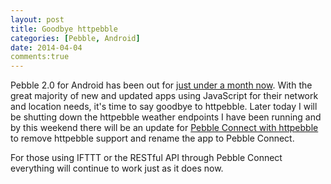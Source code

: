 ```yaml
---
layout: post
title: Goodbye httpebble 
categories: [Pebble, Android]
date: 2014-04-04
comments:true
---
```

Pebble 2.0 for Android has been out for 
[just under a month now](https://blog.getpebble.com/2014/03/07/the-pebble-appstore-now-with-android-support-and-more-partners/). 
With the great majority of new and updated apps using JavaScript for their network and location needs, it's time to say 
goodbye to httpebble. Later today I will be shutting down the httpebble weather endpoints I have been running and by 
this weekend there will be an update for 
[Pebble Connect with httpebble](https://play.google.com/store/apps/details?id=com.lukekorth.httpebble) to remove httpebble 
support and rename the app to Pebble Connect. 

For those using IFTTT or the RESTful API through Pebble Connect everything will continue to work just as it does now.
